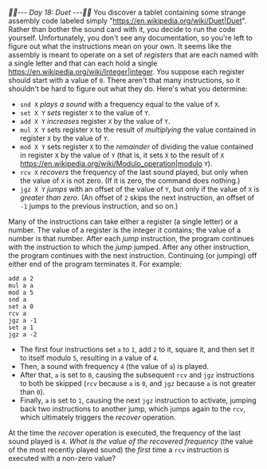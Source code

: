 *:calendar::calendar:--- Day 18: Duet ---:calendar::calendar:*
You discover a tablet containing some strange assembly code labeled simply "<https://en.wikipedia.org/wiki/Duet|Duet>". Rather than bother the sound card with it, you decide to run the code yourself. Unfortunately, you don't see any documentation, so you're left to figure out what the instructions mean on your own.
It seems like the assembly is meant to operate on a set of *registers* that are each named with a single letter and that can each hold a single <https://en.wikipedia.org/wiki/Integer|integer>. You suppose each register should start with a value of `0`.
There aren't that many instructions, so it shouldn't be hard to figure out what they do.  Here's what you determine:

- `snd X` *plays a sound* with a frequency equal to the value of `X`.
- `set X Y` *sets* register `X` to the value of `Y`.
- `add X Y` *increases* register `X` by the value of `Y`.
- `mul X Y` sets register `X` to the result of *multiplying* the value contained in register `X` by the value of `Y`.
- `mod X Y` sets register `X` to the *remainder* of dividing the value contained in register `X` by the value of `Y` (that is, it sets `X` to the result of `X` <https://en.wikipedia.org/wiki/Modulo_operation|modulo> `Y`).
- `rcv X` *recovers* the frequency of the last sound played, but only when the value of `X` is not zero. (If it is zero, the command does nothing.)
- `jgz X Y` *jumps* with an offset of the value of `Y`, but only if the value of `X` is *greater than zero*. (An offset of `2` skips the next instruction, an offset of `-1` jumps to the previous instruction, and so on.)

Many of the instructions can take either a register (a single letter) or a number. The value of a register is the integer it contains; the value of a number is that number.
After each *jump* instruction, the program continues with the instruction to which the *jump* jumped. After any other instruction, the program continues with the next instruction. Continuing (or jumping) off either end of the program terminates it.
For example:
```set a 1
add a 2
mul a a
mod a 5
snd a
set a 0
rcv a
jgz a -1
set a 1
jgz a -2
```

- The first four instructions set `a` to `1`, add `2` to it, square it, and then set it to itself modulo `5`, resulting in a value of `4`.
- Then, a sound with frequency `4` (the value of `a`) is played.
- After that, `a` is set to `0`, causing the subsequent `rcv` and `jgz` instructions to both be skipped (`rcv` because `a` is `0`, and `jgz` because `a` is not greater than `0`).
- Finally, `a` is set to `1`, causing the next `jgz` instruction to activate, jumping back two instructions to another jump, which jumps again to the `rcv`, which ultimately triggers the *recover* operation.

At the time the *recover* operation is executed, the frequency of the last sound played is `4`.
*What is the value of the recovered frequency* (the value of the most recently played sound) the *first* time a `rcv` instruction is executed with a non-zero value?
